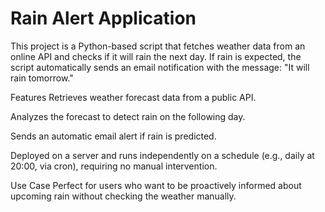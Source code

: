 # Rain Alert Application
This project is a Python-based script that fetches weather data from an online API and checks if it will rain the next day. If rain is expected, the script automatically sends an email notification with the message: "It will rain tomorrow."

Features
Retrieves weather forecast data from a public API.

Analyzes the forecast to detect rain on the following day.

Sends an automatic email alert if rain is predicted.

Deployed on a server and runs independently on a schedule (e.g., daily at 20:00, via cron), requiring no manual intervention.

Use Case
Perfect for users who want to be proactively informed about upcoming rain without checking the weather manually.

